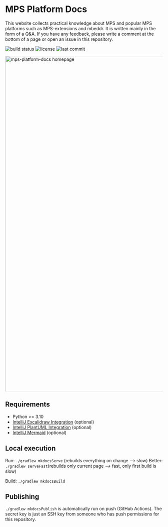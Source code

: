 # MPS Platform Docs

This website collects practical knowledge about MPS and popular MPS platforms such as MPS-extensions and mbeddr. It is written mainly in the form of a Q&A. If you have any feedback, please write a comment at the bottom of a page or
open an issue in this repository.

![build status](https://img.shields.io/github/actions/workflow/status/mbeddr/mps-platform-docs/publish_doc.yml?branch=main)
![license](https://img.shields.io/github/license/mbeddr/mps-platform-docs)
![last commit](https://img.shields.io/github/last-commit/mbeddr/mps-platform-docs)

<img width="1068" alt="mps-platform-docs homepage" src="https://user-images.githubusercontent.com/88385944/180607116-2c61d660-7893-4ebb-a383-97b56ff94abb.png">

## Requirements

- Python >= 3.10
- [IntelliJ Excalidraw Integration](https://plugins.jetbrains.com/plugin/17096-excalidraw-integration) (optional)
- [IntelliJ PlantUML Integration](https://plugins.jetbrains.com/plugin/7017-plantuml-integration) (optional)
- [IntelliJ Mermaid](https://plugins.jetbrains.com/plugin/20146-mermaid) (optional)

## Local execution
Run: `./gradlew mkdocsServe` (rebuilds everything on change --> slow)
Better: `./gradlew serveFast`(rebuilds only current page --> fast, only first build is slow)

Build: `./gradlew mkdocsBuild`

## Publishing

`./gradlew mkdocsPublish` is automatically run on push (GitHub Actions). The secret key is just an SSH key from someone who has push permissions for this repository.
